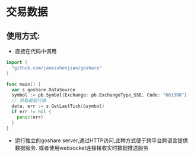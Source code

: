 # 交易数据

## 使用方式:

* 直接在代码中调用

```go
import (
  "github.com/jamesshenjian/goshare"
)

func main() {
  var s goshare.DataSource
  symbol := pb.Symbol{Exchange: pb.ExchangeType_SSE, Code: "601398"}
  // 获取最新行情
  data, err := s.GetLastTick(&symbol)
  if err != nil {
    panic(err)
  }
}
```
* 运行独立的goshare server,通过HTTP访问,此种方式便于跨平台跨语言提供数据服务. 或者使用websocket连接接收实时数据推送服务